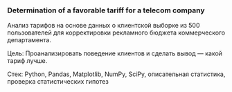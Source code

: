 ### Determination of a favorable tariff for a telecom company

Анализ тарифов на основе данных о клиентской выборке из 500 пользователей для корректировки рекламного бюджета коммерческого департамента.

Цель: Проанализировать поведение клиентов и сделать вывод — какой тариф лучше.

Стек: Python, Pandas, Matplotlib, NumPy, SciPy, описательная статистика, проверка статистических гипотез
